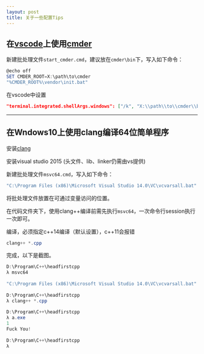 ```yaml
---
layout: post
title: 关于一些配置Tips
---
```


##  在[vscode](https://code.visualstudio.com/)上使用[cmder](http://cmder.net/)

新建批处理文件`start_cmder.cmd`，建议放在`cmder\bin`下，写入如下命令：

```powershell
@echo off 
SET CMDER_ROOT=X:\path\to\cmder
"%CMDER_ROOT%\vendor\init.bat"
```

在vscode中设置

```json
"terminal.integrated.shellArgs.windows": ["/k", "X:\\path\\to\\cmder\\bin\\start_cmder.cmd"]
```

---

## 在Wndows10上使用clang编译64位简单程序

安装[clang](http://releases.llvm.org/download.html)

安装visual studio 2015 (头文件、lib、linker仍需由vs提供)

新建批处理文件`msvc64.cmd`，写入如下命令：

```powershell
"C:\Program Files (x86)\Microsoft Visual Studio 14.0\VC\vcvarsall.bat" amd64
```

将批处理文件放置在可通过变量访问的位置。

在代码文件夹下，使用clang++编译前需先执行`msvc64`，一次命令行session执行一次即可。

编译，必须指定c++14编译（默认设置），c++11会报错

```powershell
clang++ *.cpp
```

完成，以下是截图。

```powershell
D:\Program\C++\headfirstcpp                                                   
λ msvc64                                                                      
                                                                              
"C:\Program Files (x86)\Microsoft Visual Studio 14.0\VC\vcvarsall.bat" amd64  
                                                                              
D:\Program\C++\headfirstcpp                                                   
λ clang++ *.cpp                                                               
                                                                              
D:\Program\C++\headfirstcpp                                                   
λ a.exe                                                                       
1                                                                             
Fuck You!                                                                     
                                                                              
D:\Program\C++\headfirstcpp                                                   
λ                                                                             
```



